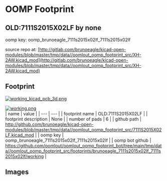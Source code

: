# OOMP Footprint  
## OLD:7111S2015X02LF  by none  
  
oomp key: oomp_brunoeagle_7111s2015x02lf_7111s2015x02lf  
  
source repo at: [http://gitlab.com/brunoeagle/kicad-open-modules/blob/master/tmp/data//oomlout_oomp_footprint_src/XH-2AW.kicad_mod](http://gitlab.com/brunoeagle/kicad-open-modules/blob/master/tmp/data//oomlout_oomp_footprint_src/XH-2AW.kicad_mod)  
## Footprint  
  
[![working_kicad_pcb_3d.png](working_kicad_pcb_3d_600.png)](working_kicad_pcb_3d.png)  
  
[![working.png](working_600.png)](working.png)  
| name | value | 
| --- | --- | 
| footprint name | OLD:7111S2015X02LF | 
| footprint description | None | 
| number of pads | 6 | 
| github path | http://github.com/brunoeagle/kicad-open-modules/blob/master/tmp/data//oomlout_oomp_footprint_src/7111S2015X02LF.kicad_mod | 
| oomp key | oomp_brunoeagle_7111s2015x02lf_7111s2015x02lf | 
| oomp bot github | https://github.com/oomlout/oomlout_oomp_footprint_bot/tree/main/tmp/data//oomlout_oomp_footprint_src/footprints/brunoeagle_7111s2015x02lf_7111s2015x02lf/working | 
## Images  
